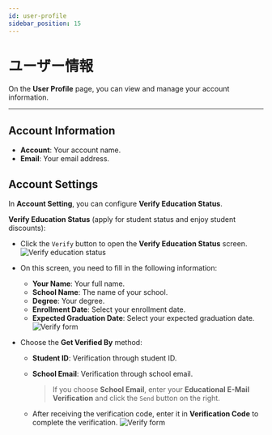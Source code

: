 ```yaml
---
id: user-profile
sidebar_position: 15
---
```


# ユーザー情報

On the **User Profile** page, you can view and manage your account information.

---

## **Account Information**

- **Account**: Your account name.
- **Email**: Your email address.

## **Account Settings**

In **Account Setting**, you can configure **Verify Education Status**.

**Verify Education Status** (apply for student status and enjoy student discounts):

- Click the `Verify` button to open the **Verify Education Status** screen.
  ![Verify education status](../../../../../docs/docs-images/p12/01.Verify%20education%20status.jpg)

- On this screen, you need to fill in the following information:
  - **Your Name**: Your full name.
  - **School Name**: The name of your school.
  - **Degree**: Your degree.
  - **Enrollment Date**: Select your enrollment date.
  - **Expected Graduation Date**: Select your expected graduation date.
    ![Verify form](../../../../../docs/docs-images/p12/02.Verify%20form.jpg)
- Choose the **Get Verified By** method:

  - **Student ID**: Verification through student ID.
  - **School Email**: Verification through school email.

    > If you choose **School Email**, enter your **Educational E-Mail Verification** and click the `Send` button on the right.

  - After receiving the verification code, enter it in **Verification Code** to complete the verification.
    ![Verify form](../../../../../docs/docs-images/p12/03.Verify%20form.jpg)

